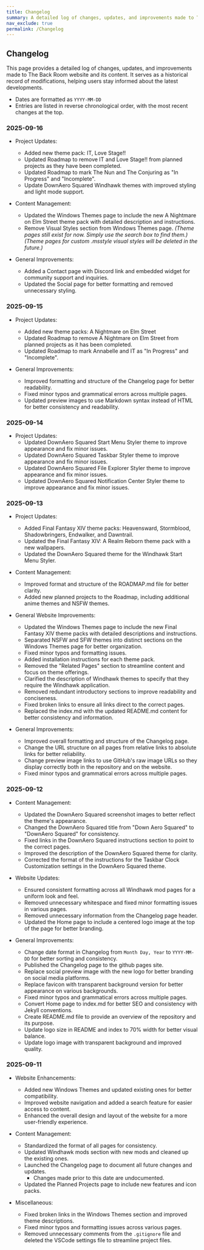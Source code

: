 ```yaml
---
title: Changelog
summary: A detailed log of changes, updates, and improvements made to The Back Room website and its content.
nav_exclude: true
permalink: /Changelog
---
```


## Changelog

This page provides a detailed log of changes, updates, and improvements made to The Back Room website and its content. It serves as a historical record of modifications, helping users stay informed about the latest developments.

- Dates are formatted as `YYYY-MM-DD`
- Entries are listed in reverse chronological order, with the most recent changes at the top.

### 2025-09-16

- Project Updates:
  - Added new theme pack: IT, Love Stage!!
  - Updated Roadmap to remove IT and Love Stage!! from planned projects as they have been completed.
  - Updated Roadmap to mark The Nun and The Conjuring as "In Progress" and "Incomplete".
  - Update DownAero Squared Windhawk themes with improved styling and light mode support.

- Content Management:
  - Updated the Windows Themes page to include the new A Nightmare on Elm Street theme pack with detailed description and instructions.
  - Remove Visual Styles section from Windows Themes page. *(Theme pages still exist for now. Simply use the search box to find them.) (Theme pages for custom .msstyle visual styles will be deleted in the future.)*

- General Improvements:
  - Added a Contact page with Discord link and embedded widget for community support and inquiries.
  - Updated the Social page for better formatting and removed unnecessary styling.

### 2025-09-15

- Project Updates:
  - Added new theme packs: A Nightmare on Elm Street
  - Updated Roadmap to remove A Nightmare on Elm Street from planned projects as it has been completed.
  - Updated Roadmap to mark Annabelle and IT as "In Progress" and "Incomplete".

- General Improvements:
  - Improved formatting and structure of the Changelog page for better readability.
  - Fixed minor typos and grammatical errors across multiple pages.
  - Updated preview images to use Markdown syntax instead of HTML for better consistency and readability.

### 2025-09-14

- Project Updates:
  - Updated DownAero Squared Start Menu Styler theme to improve appearance and fix minor issues.
  - Updated DownAero Squared Taskbar Styler theme to improve appearance and fix minor issues.
  - Updated DownAero Squared File Explorer Styler theme to improve appearance and fix minor issues.
  - Updated DownAero Squared Notification Center Styler theme to improve appearance and fix minor issues.

### 2025-09-13

- Project Updates:
  - Added Final Fantasy XIV theme packs: Heavensward, Stormblood, Shadowbringers, Endwalker, and Dawntrail.
  - Updated the Final Fantasy XIV: A Realm Reborn theme pack with a new wallpapers.
  - Updated the DownAero Squared theme for the Windhawk Start Menu Styler.

- Content Management:
  - Improved format and structure of the ROADMAP.md file for better clarity.
  - Added new planned projects to the Roadmap, including additional anime themes and NSFW themes.

- General Website Improvements:
  - Updated the Windows Themes page to include the new Final Fantasy XIV theme packs with detailed descriptions and instructions.
  - Separated NSFW and SFW themes into distinct sections on the Windows Themes page for better organization.
  - Fixed minor typos and formatting issues.
  - Added installation instructions for each theme pack.
  - Removed the "Related Pages" section to streamline content and focus on theme offerings.
  - Clarified the description of Windhawk themes to specify that they require the Windhawk application.
  - Removed redundant introductory sections to improve readability and conciseness.
  - Fixed broken links to ensure all links direct to the correct pages.
  - Replaced the index.md with the updated README.md content for better consistency and information.

- General Improvements:
  - Improved overall formatting and structure of the Changelog page.
  - Change the URL structure on all pages from relative links to absolute links for better reliability.
  - Change preview image links to use GitHub's raw image URLs so they display correctly both in the repository and on the website.
  - Fixed minor typos and grammatical errors across multiple pages.

### 2025-09-12

- Content Management:
  - Updated the DownAero Squared screenshot images to better reflect the theme's appearance.
  - Changed the DownAero Squared title from "Down Aero Squared" to "DownAero Squared" for consistency.
  - Fixed links in the DownAero Squared instructions section to point to the correct pages.
  - Improved the description of the DownAero Squared theme for clarity.
  - Corrected the format of the instructions for the Taskbar Clock Customization settings in the DownAero Squared theme.

- Website Updates:
  - Ensured consistent formatting across all Windhawk mod pages for a uniform look and feel.
  - Removed unnecessary whitespace and fixed minor formatting issues in various pages.
  - Removed unnecessary information from the Changelog page header.
  - Updated the Home page to include a centered logo image at the top of the page for better branding.

- General Improvements:
  - Change date format in Changelog from `Month Day, Year` to `YYYY-MM-DD` for better sorting and consistency.
  - Published the Changelog page to the github pages site.
  - Replace social preview image with the new logo for better branding on social media platforms.
  - Replace favicon with transparent background version for better appearance on various backgrounds.
  - Fixed minor typos and grammatical errors across multiple pages.
  - Convert Home page to index.md for better SEO and consistency with Jekyll conventions.
  - Create README.md file to provide an overview of the repository and its purpose.
  - Update logo size in README and index to 70% width for better visual balance.
  - Update logo image with transparent background and improved quality.

### 2025-09-11

- Website Enhancements:
  - Added new Windows Themes and updated existing ones for better compatibility.
  - Improved website navigation and added a search feature for easier access to content.
  - Enhanced the overall design and layout of the website for a more user-friendly experience.

- Content Management:
  - Standardized the format of all pages for consistency.
  - Updated Windhawk mods section with new mods and cleaned up the existing ones.
  - Launched the Changelog page to document all future changes and updates.
    - Changes made prior to this date are undocumented.
  - Updated the Planned Projects page to include new features and icon packs.

- Miscellaneous: 
  - Fixed broken links in the Windows Themes section and improved theme descriptions.
  - Fixed minor typos and formatting issues across various pages.
  - Removed unnecessary comments from the `.gitignore` file and deleted the VSCode settings file to streamline project files.
